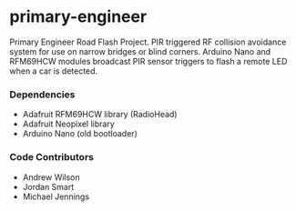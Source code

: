 # primary-engineer
Primary Engineer Road Flash Project. PIR triggered RF collision avoidance system for use on narrow bridges or blind corners.
Arduino Nano and RFM69HCW modules broadcast PIR sensor triggers to flash a remote LED when a car is detected.

### Dependencies
* Adafruit RFM69HCW library (RadioHead)
* Adafruit Neopixel library
* Arduino Nano (old bootloader)

### Code Contributors
* Andrew Wilson
* Jordan Smart
* Michael Jennings